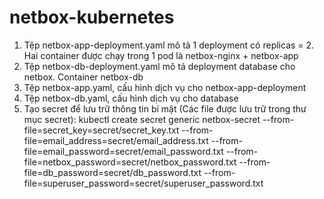 # netbox-kubernetes
1. Tệp netbox-app-deployment.yaml mô tả 1 deployment có replicas = 2. Hai container được chạy trong 1 pod là netbox-nginx + netbox-app
2. Tệp netbox-db-deployment.yaml mô tả deployment database cho netbox. Container netbox-db
3. Tệp netbox-app.yaml, cấu hình dịch vụ cho netbox-app-deployment
4. Tệp netbox-db.yaml, cấu hình dịch vụ cho database
5. Tạo secret để lưu trữ thông tin bí mật (Các file được lưu trữ trong thư mục secret):
kubectl create secret generic netbox-secret --from-file=secret_key=secret/secret_key.txt --from-file=email_address=secret/email_address.txt --from-file=email_password=secret/email_password.txt --from-file=netbox_password=secret/netbox_password.txt --from-file=db_password=secret/db_password.txt --from-file=superuser_password=secret/superuser_password.txt
